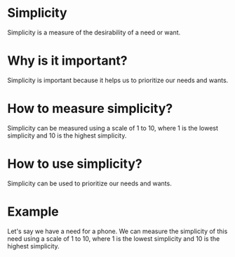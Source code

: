 # Simplicity

Simplicity is a measure of the desirability of a need or want.

# Why is it important?

Simplicity is important because it helps us to prioritize our needs and wants.

# How to measure simplicity?

Simplicity can be measured using a scale of 1 to 10, where 1 is the lowest simplicity and 10 is the highest simplicity.

# How to use simplicity?

Simplicity can be used to prioritize our needs and wants.

# Example

Let's say we have a need for a phone. We can measure the simplicity of this need using a scale of 1 to 10, where 1 is the lowest simplicity and 10 is the highest simplicity.


